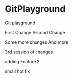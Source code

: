 # GitPlayground
Git playground

First Change 
Second Change

Some more changes
And more

3rd session of changes

adding Feature 2

small hot fix